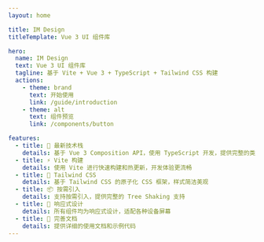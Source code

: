 ```yaml
---
layout: home

title: IM Design
titleTemplate: Vue 3 UI 组件库

hero:
  name: IM Design
  text: Vue 3 UI 组件库
  tagline: 基于 Vite + Vue 3 + TypeScript + Tailwind CSS 构建
  actions:
    - theme: brand
      text: 开始使用
      link: /guide/introduction
    - theme: alt
      text: 组件预览
      link: /components/button

features:
  - title: 🚀 最新技术栈
    details: 基于 Vue 3 Composition API，使用 TypeScript 开发，提供完整的类型定义
  - title: ⚡ Vite 构建
    details: 使用 Vite 进行快速构建和热更新，开发体验更流畅
  - title: 🎨 Tailwind CSS
    details: 基于 Tailwind CSS 的原子化 CSS 框架，样式简洁美观
  - title: 📦 按需引入
    details: 支持按需引入，提供完整的 Tree Shaking 支持
  - title: 🎯 响应式设计
    details: 所有组件均为响应式设计，适配各种设备屏幕
  - title: 📖 完善文档
    details: 提供详细的使用文档和示例代码
---
```

